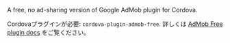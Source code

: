 
A free, no ad-sharing version of Google AdMob plugin for Cordova.

Cordovaプラグインが必要: `cordova-plugin-admob-free`. 詳しくは [AdMob Free plugin docs](https://github.com/ratson/cordova-plugin-admob-free) をご覧ください。
